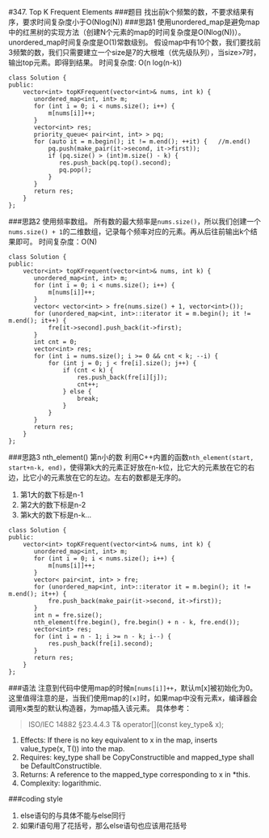 #347. Top K Frequent Elements
###题目
找出前k个频繁的数，不要求结果有序，要求时间复杂度小于O(Nlog(N))
###思路1
使用unordered_map是避免map中的红黑树的实现方法（创建N个元素的map的时间复杂度是O(Nlog(N))）。
unordered_map时间复杂度是O(1)常数级别。
假设map中有10个数，我们要找前3频繁的数，我们只需要建立一个size是7的大根堆（优先级队列），当size>7时，输出top元素。即得到结果。
时间复杂度: O(n log(n-k))

```
class Solution {
public:
    vector<int> topKFrequent(vector<int>& nums, int k) {
       unordered_map<int, int> m;
       for (int i = 0; i < nums.size(); i++) {
           m[nums[i]]++;
       }
       vector<int> res;
       priority_queue< pair<int, int> > pq;
       for (auto it = m.begin(); it != m.end(); ++it) {   //m.end()
           pq.push(make_pair(it->second, it->first));
           if (pq.size() > (int)m.size() - k) {
              res.push_back(pq.top().second);
              pq.pop();
           }
       }
       return res;
    }
};
```
###思路2
使用频率数组。
所有数的最大频率是`nums.size()`，所以我们创建一个`nums.size() + 1`的二维数组，记录每个频率对应的元素。再从后往前输出k个结果即可。
时间复杂度：O(N)
```
class Solution {
public:
    vector<int> topKFrequent(vector<int>& nums, int k) {
       unordered_map<int, int> m;
       for (int i = 0; i < nums.size(); i++) {
           m[nums[i]]++;
       }
       vector< vector<int> > fre(nums.size() + 1, vector<int>());
       for (unordered_map<int, int>::iterator it = m.begin(); it != m.end(); it++) {
           fre[it->second].push_back(it->first);
       }
       int cnt = 0;
       vector<int> res;
       for (int i = nums.size(); i >= 0 && cnt < k; --i) {
           for (int j = 0; j < fre[i].size(); j++) {
               if (cnt < k) {
                   res.push_back(fre[i][j]);
                   cnt++;
               } else {
                   break;
               }
           }
       }
       return res;
    }
};
```
###思路3
nth_element() 第n小的数
利用C++内置的函数`nth_element(start, start+n-k, end)`，使得第k大的元素正好放在n-k位，比它大的元素放在它的右边，比它小的元素放在它的左边。左右的数都是无序的。
1. 第1大的数下标是n-1
2. 第2大的数下标是n-2
3. 第k大的数下标是n-k...
```
class Solution {
public:
    vector<int> topKFrequent(vector<int>& nums, int k) {
       unordered_map<int, int> m;
       for (int i = 0; i < nums.size(); i++) {
           m[nums[i]]++;
       }
       vector< pair<int, int> > fre;
       for (unordered_map<int, int>::iterator it = m.begin(); it != m.end(); it++) {
           fre.push_back(make_pair(it->second, it->first));
       }
       int n = fre.size();
       nth_element(fre.begin(), fre.begin() + n - k, fre.end());
       vector<int> res;
       for (int i = n - 1; i >= n - k; i--) {
           res.push_back(fre[i].second);
       }
       return res;
    }
};
```

###语法
注意到代码中使用map的时候`m[nums[i]]++`，默认m[x]被初始化为0。
这里值得注意的是，当我们使用map的`[x]`时，如果map中没有元素x，编译器会调用x类型的默认构造器，为map插入该元素。
具体参考：
> ISO/IEC 14882 §23.4.4.3
 T& operator[](const key_type& x);
 1. Effects: If there is no key equivalent to x in the map, inserts value_type(x, T()) into the map.
 2. Requires: key_type shall be CopyConstructible and mapped_type shall be DefaultConstructible.
 3. Returns: A reference to the mapped_type corresponding to x in *this.
 4. Complexity: logarithmic.
 
###coding style
1. else语句的与具体不能与else同行
2. 如果if语句用了花括号，那么else语句也应该用花括号
